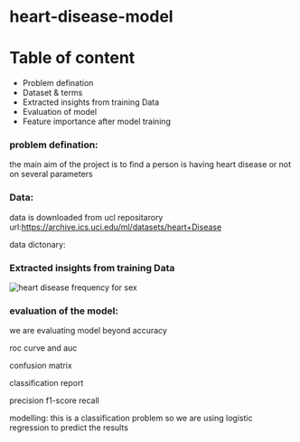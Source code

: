 # heart-disease-model

# Table of content
* Problem defination
* Dataset & terms
* Extracted insights from training Data
* Evaluation of model
* Feature importance after model training

### problem defination: 
the main aim of the project is to find a person is having heart disease or not on several parameters

### Data:
data is downloaded from ucl repositarory url:https://archive.ics.uci.edu/ml/datasets/heart+Disease

data dictonary:

### Extracted insights from training Data

![heart disease frequency for sex](https://user-images.githubusercontent.com/69007287/89014016-887de900-d332-11ea-848a-67414130b81a.png)

### evaluation of the model:
we are evaluating model beyond accuracy

roc curve and auc

confusion matrix

classification report

precision
f1-score
recall

modelling: this is a classification problem so we are using logistic regression to predict the results
